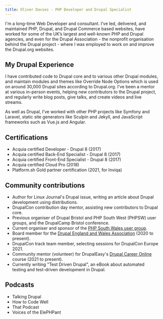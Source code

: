 ```yaml
---
title: Oliver Davies - PHP Developer and Drupal Specialist
---
```


<div class="markdown" markdown="1">
I'm a long-time Web Developer and consultant. I’ve led, delivered, and maintained PHP, Drupal, and Drupal Commerce based websites, have worked for some of the UK’s largest and well-known PHP and Drupal agencies, and even for the Drupal Association - the nonprofit organisation behind the Drupal project - where I was employed to work on and improve the Drupal.org websites.

## My Drupal Experience

I have contributed code to Drupal core and to various other Drupal modules, and maintain modules and themes like Override Node Options which is used on around 30,000 Drupal sites according to Drupal.org. I’ve been a mentor at various in-person events, helping new contributors to the Drupal project, and regularly write blog posts, give talks, and create videos and live streams.

As well as Drupal, I’ve worked with other PHP projects like Symfony and Laravel, static site generators like Sculpin and Jekyll, and JavaScript frameworks such as Vue.js and Angular.

## Certifications

- Acquia certified Developer - Drupal 8 (2017)
- Acquia certified Back-End Specialist - Drupal 8 (2017)
- Acquia certified Front-End Specialist - Drupal 8 (2017)
- Acquia certified Cloud Pro (2018)
- Platform.sh Gold partner certification (2021, for Inviqa)

## Community contributions

* Author for Linux Journal's Drupal issue, writing an article about Drupal development using distributions.
* DrupalCon contribution day mentor, assisting new contributors to Drupal core.
* Previous organiser of Drupal Bristol and PHP South West (PHPSW) user groups, and the DrupalCamp Bristol conference.
* Current organiser and sponsor of the [PHP South Wales user group](https://www.phpsouthwales.uk).
* Board member for the [Drupal England and Wales Association](https://drupal-england-wales.github.io) (2020 to present).
* DrupalCon track team member, selecting sessions for DrupalCon Europe 2021.
* Community mentor (volunteer) for DrupalEasy's [Drupal Career Online](https://www.drupaleasy.com/academy/dco/course-information) course (2021 to present).
* Currently writing "Test Driven Drupal", an eBook about automated testing and test-driven development in Drupal.

## Podcasts

* Talking Drupal
* How to Code Well
* That Podcast
* Voices of the ElePHPant
</div>
